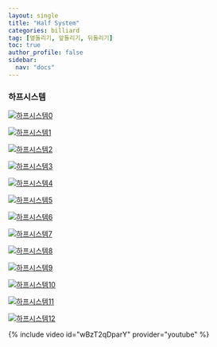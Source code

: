 ```yaml
---
layout: single
title: "Half System"
categories: billiard
tag: [옆돌리기, 앞돌리기, 뒤돌리기] 
toc: true
author_profile: false
sidebar:
  nav: "docs"
---
```


### 하프시스템
[![하프시스템0](/images/Half%20System(%ED%95%98%ED%94%84%EC%8B%9C%EC%8A%A4%ED%85%9C)_0.png)](/images/Half%20System(%ED%95%98%ED%94%84%EC%8B%9C%EC%8A%A4%ED%85%9C)_0.png)

[![하프시스템1](/images/Half%20System(%ED%95%98%ED%94%84%EC%8B%9C%EC%8A%A4%ED%85%9C)_1.png)](/images/Half%20System(%ED%95%98%ED%94%84%EC%8B%9C%EC%8A%A4%ED%85%9C)_1.png)

[![하프시스템2](/images/Half%20System(%ED%95%98%ED%94%84%EC%8B%9C%EC%8A%A4%ED%85%9C)_2.png)](/images/Half%20System(%ED%95%98%ED%94%84%EC%8B%9C%EC%8A%A4%ED%85%9C)_2.png)

[![하프시스템3](/images/Half%20System(%ED%95%98%ED%94%84%EC%8B%9C%EC%8A%A4%ED%85%9C)_3.png)](/images/Half%20System(%ED%95%98%ED%94%84%EC%8B%9C%EC%8A%A4%ED%85%9C)_3.png)

[![하프시스템4](/images/Half%20System(%ED%95%98%ED%94%84%EC%8B%9C%EC%8A%A4%ED%85%9C)_4.png)](/images/Half%20System(%ED%95%98%ED%94%84%EC%8B%9C%EC%8A%A4%ED%85%9C)_4.png)

[![하프시스템5](/images/Half%20System(%ED%95%98%ED%94%84%EC%8B%9C%EC%8A%A4%ED%85%9C)_5.png)](/images/Half%20System(%ED%95%98%ED%94%84%EC%8B%9C%EC%8A%A4%ED%85%9C)_5.png)

[![하프시스템6](/images/Half%20System(%ED%95%98%ED%94%84%EC%8B%9C%EC%8A%A4%ED%85%9C)_6.png)](/images/Half%20System(%ED%95%98%ED%94%84%EC%8B%9C%EC%8A%A4%ED%85%9C)_6.png)

[![하프시스템7](/images/Half%20System(%ED%95%98%ED%94%84%EC%8B%9C%EC%8A%A4%ED%85%9C)_7.png)](/images/Half%20System(%ED%95%98%ED%94%84%EC%8B%9C%EC%8A%A4%ED%85%9C)_7.png)

[![하프시스템8](/images/Half%20System(%ED%95%98%ED%94%84%EC%8B%9C%EC%8A%A4%ED%85%9C)_8.png)](/images/Half%20System(%ED%95%98%ED%94%84%EC%8B%9C%EC%8A%A4%ED%85%9C)_8.png)

[![하프시스템9](/images/Half%20System(%ED%95%98%ED%94%84%EC%8B%9C%EC%8A%A4%ED%85%9C)_9.png)](/images/Half%20System(%ED%95%98%ED%94%84%EC%8B%9C%EC%8A%A4%ED%85%9C)_9.png)

[![하프시스템10](/images/Half%20System(%ED%95%98%ED%94%84%EC%8B%9C%EC%8A%A4%ED%85%9C)_10.png)](/images/Half%20System(%ED%95%98%ED%94%84%EC%8B%9C%EC%8A%A4%ED%85%9C)_10.png)

[![하프시스템11](/images/Half%20System(%ED%95%98%ED%94%84%EC%8B%9C%EC%8A%A4%ED%85%9C)_11.png)](/images/Half%20System(%ED%95%98%ED%94%84%EC%8B%9C%EC%8A%A4%ED%85%9C)_11.png)

[![하프시스템12](/images/Half%20System(%ED%95%98%ED%94%84%EC%8B%9C%EC%8A%A4%ED%85%9C)_12.png)](/images/Half%20System(%ED%95%98%ED%94%84%EC%8B%9C%EC%8A%A4%ED%85%9C)_12.png)

{% include video id="wBzT2qDparY" provider="youtube" %}
